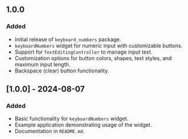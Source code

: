 ## 1.0.0

### Added
- Initial release of `keyboard_numbers` package.
- `keyboardNumbers` widget for numeric input with customizable buttons.
- Support for `TextEditingController` to manage input text.
- Customization options for button colors, shapes, text styles, and maximum input length.
- Backspace (clear) button functionality.

## [1.0.0] - 2024-08-07

### Added
- Basic functionality for `keyboardNumbers` widget.
- Example application demonstrating usage of the widget.
- Documentation in `README.md`.


